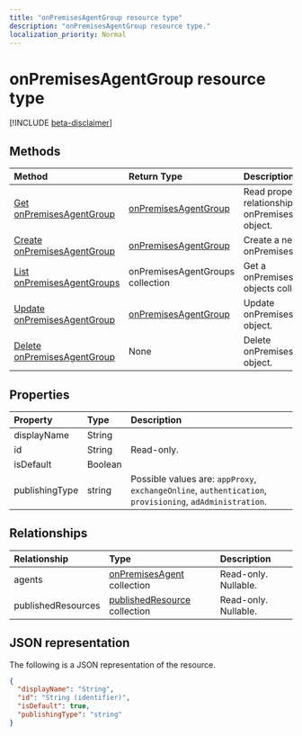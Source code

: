 ```yaml
---
title: "onPremisesAgentGroup resource type"
description: "onPremisesAgentGroup resource type."
localization_priority: Normal
---
```


# onPremisesAgentGroup resource type

[!INCLUDE [beta-disclaimer](../../includes/beta-disclaimer.md)]

## Methods

| Method       | Return Type | Description |
|:-------------|:------------|:------------|
| [Get onPremisesAgentGroup](../api/onpremisesagentgroup-get.md) | [onPremisesAgentGroup](onpremisesagentgroup.md) | Read properties and relationships of onPremisesAgentGroup object. |
| [Create onPremisesAgentGroup](../api/onpremisesagentgroup-create.md)  | [onPremisesAgentGroup](onpremisesagentgroup.md) | Create a new onPremisesAgentGroup. |
| [List onPremisesAgentGroups](../api/onpremisesagentgroup-list.md) | onPremisesAgentGroups collection | Get a onPremisesAgentGroup objects collection. |
| [Update onPremisesAgentGroup](../api/onpremisesagentgroup-update.md) | [onPremisesAgentGroup](onpremisesagentgroup.md) | Update onPremisesAgentGroup object. |
| [Delete  onPremisesAgentGroup](../api/onpremisesagentgroup-delete.md) | None | Delete onPremisesAgentGroup object. |

## Properties

| Property     | Type        | Description |
|:-------------|:------------|:------------|
|displayName|String||
|id|String| Read-only.|
|isDefault|Boolean||
|publishingType|string| Possible values are: `appProxy`, `exchangeOnline`, `authentication`, `provisioning`, `adAdministration`.|

## Relationships

| Relationship | Type        | Description |
|:-------------|:------------|:------------|
|agents|[onPremisesAgent](onpremisesagent.md) collection| Read-only. Nullable.|
|publishedResources|[publishedResource](onpremisespublishedresource.md) collection| Read-only. Nullable.|

## JSON representation

The following is a JSON representation of the resource.

<!-- {
  "blockType": "resource",
  "optionalProperties": [

  ],
  "@odata.type": "microsoft.graph.onPremisesAgentGroup"
}-->

```json
{
  "displayName": "String",
  "id": "String (identifier)",
  "isDefault": true,
  "publishingType": "string"
}
```

<!-- uuid: 8fcb5dbc-d5aa-4681-8e31-b001d5168d79
2015-10-25 14:57:30 UTC -->
<!-- {
  "type": "#page.annotation",
  "description": "onPremisesAgentGroup resource",
  "keywords": "",
  "section": "documentation",
  "tocPath": ""
}-->